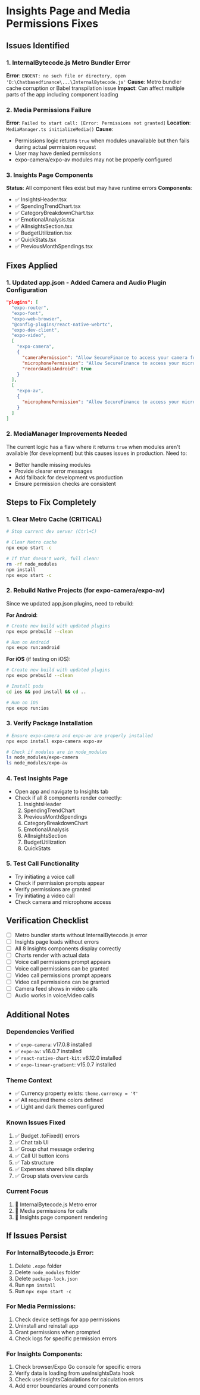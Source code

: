 # Insights Page and Media Permissions Fixes

## Issues Identified

### 1. **InternalBytecode.js Metro Bundler Error**
**Error**: `ENOENT: no such file or directory, open 'D:\Chatbasedfinance\...\InternalBytecode.js'`
**Cause**: Metro bundler cache corruption or Babel transpilation issue
**Impact**: Can affect multiple parts of the app including component loading

### 2. **Media Permissions Failure**
**Error**: `Failed to start call: [Error: Permissions not granted]`
**Location**: `MediaManager.ts initializeMedia()`
**Cause**: 
- Permissions logic returns `true` when modules unavailable but then fails during actual permission request
- User may have denied permissions
- expo-camera/expo-av modules may not be properly configured

### 3. **Insights Page Components**
**Status**: All component files exist but may have runtime errors
**Components**: 
- ✅ InsightsHeader.tsx
- ✅ SpendingTrendChart.tsx
- ✅ CategoryBreakdownChart.tsx
- ✅ EmotionalAnalysis.tsx
- ✅ AIInsightsSection.tsx
- ✅ BudgetUtilization.tsx
- ✅ QuickStats.tsx
- ✅ PreviousMonthSpendings.tsx

## Fixes Applied

### 1. Updated app.json - Added Camera and Audio Plugin Configuration
```json
"plugins": [
  "expo-router",
  "expo-font",
  "expo-web-browser",
  "@config-plugins/react-native-webrtc",
  "expo-dev-client",
  "expo-video",
  [
    "expo-camera",
    {
      "cameraPermission": "Allow SecureFinance to access your camera for video calls",
      "microphonePermission": "Allow SecureFinance to access your microphone for voice and video calls",
      "recordAudioAndroid": true
    }
  ],
  [
    "expo-av",
    {
      "microphonePermission": "Allow SecureFinance to access your microphone for voice and video calls"
    }
  ]
]
```

### 2. MediaManager Improvements Needed
The current logic has a flaw where it returns `true` when modules aren't available (for development) but this causes issues in production. Need to:
- Better handle missing modules
- Provide clearer error messages
- Add fallback for development vs production
- Ensure permission checks are consistent

## Steps to Fix Completely

### 1. Clear Metro Cache (CRITICAL)
```bash
# Stop current dev server (Ctrl+C)

# Clear Metro cache
npx expo start -c

# If that doesn't work, full clean:
rm -rf node_modules
npm install
npx expo start -c
```

### 2. Rebuild Native Projects (for expo-camera/expo-av)
Since we updated app.json plugins, need to rebuild:

**For Android**:
```bash
# Create new build with updated plugins
npx expo prebuild --clean

# Run on Android
npx expo run:android
```

**For iOS** (if testing on iOS):
```bash
# Create new build with updated plugins
npx expo prebuild --clean

# Install pods
cd ios && pod install && cd ..

# Run on iOS
npx expo run:ios
```

### 3. Verify Package Installation
```bash
# Ensure expo-camera and expo-av are properly installed
npx expo install expo-camera expo-av

# Check if modules are in node_modules
ls node_modules/expo-camera
ls node_modules/expo-av
```

### 4. Test Insights Page
- Open app and navigate to Insights tab
- Check if all 8 components render correctly:
  1. InsightsHeader
  2. SpendingTrendChart
  3. PreviousMonthSpendings
  4. CategoryBreakdownChart
  5. EmotionalAnalysis
  6. AIInsightsSection
  7. BudgetUtilization
  8. QuickStats

### 5. Test Call Functionality
- Try initiating a voice call
- Check if permission prompts appear
- Verify permissions are granted
- Try initiating a video call
- Check camera and microphone access

## Verification Checklist

- [ ] Metro bundler starts without InternalBytecode.js error
- [ ] Insights page loads without errors
- [ ] All 8 Insights components display correctly
- [ ] Charts render with actual data
- [ ] Voice call permissions prompt appears
- [ ] Voice call permissions can be granted
- [ ] Video call permissions prompt appears
- [ ] Video call permissions can be granted
- [ ] Camera feed shows in video calls
- [ ] Audio works in voice/video calls

## Additional Notes

### Dependencies Verified
- ✅ `expo-camera`: v17.0.8 installed
- ✅ `expo-av`: v16.0.7 installed
- ✅ `react-native-chart-kit`: v6.12.0 installed
- ✅ `expo-linear-gradient`: v15.0.7 installed

### Theme Context
- ✅ Currency property exists: `theme.currency = '₹'`
- ✅ All required theme colors defined
- ✅ Light and dark themes configured

### Known Issues Fixed
1. ✅ Budget .toFixed() errors
2. ✅ Chat tab UI
3. ✅ Group chat message ordering
4. ✅ Call UI button icons
5. ✅ Tab structure
6. ✅ Expenses shared bills display
7. ✅ Group stats overview cards

### Current Focus
1. 🔄 InternalBytecode.js Metro error
2. 🔄 Media permissions for calls
3. 🔄 Insights page component rendering

## If Issues Persist

### For InternalBytecode.js Error:
1. Delete `.expo` folder
2. Delete `node_modules` folder
3. Delete `package-lock.json`
4. Run `npm install`
5. Run `npx expo start -c`

### For Media Permissions:
1. Check device settings for app permissions
2. Uninstall and reinstall app
3. Grant permissions when prompted
4. Check logs for specific permission errors

### For Insights Components:
1. Check browser/Expo Go console for specific errors
2. Verify data is loading from useInsightsData hook
3. Check useInsightsCalculations for calculation errors
4. Add error boundaries around components
